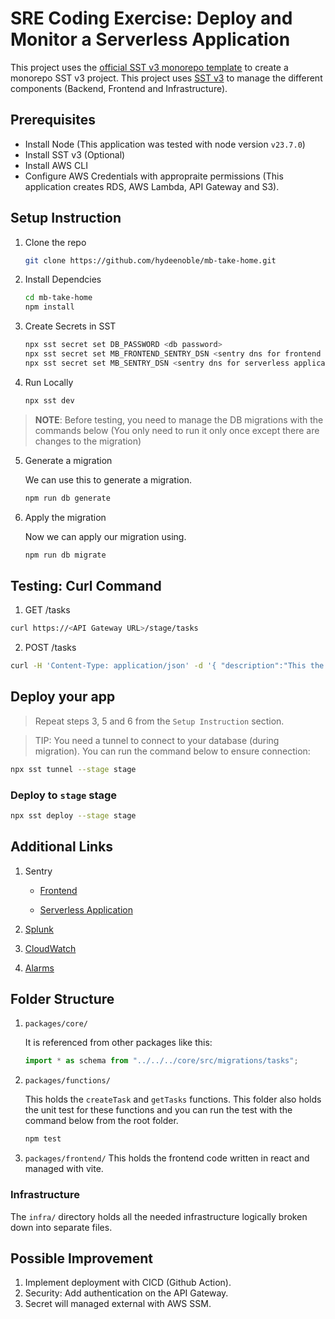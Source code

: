 # SRE Coding Exercise: Deploy and Monitor a Serverless Application

This project uses the [official SST v3 monorepo template](https://sst.dev/docs/set-up-a-monorepo) to create a monorepo SST v3 project. This project uses [SST v3](https://sst.dev/) to manage the different components (Backend, Frontend and Infrastructure).

## Prerequisites
* Install Node  (This application was tested with node version `v23.7.0`)
* Install SST v3 (Optional)
* Install AWS CLI
* Configure AWS Credentials with appropraite permissions (This application creates RDS, AWS Lambda, API Gateway and S3). 

## Setup Instruction

1. Clone the repo
   ```bash
   git clone https://github.com/hydeenoble/mb-take-home.git
   ```
2. Install Dependcies

   ```bash
   cd mb-take-home
   npm install
   ```

3. Create Secrets in SST

   ```bash
   npx sst secret set DB_PASSWORD <db password>
   npx sst secret set MB_FRONTEND_SENTRY_DSN <sentry dns for frontend application>
   npx sst secret set MB_SENTRY_DSN <sentry dns for serverless application>
   ```

4. Run Locally

   ```bash
   npx sst dev
   ```

> **NOTE**: Before testing, you need to manage the DB migrations with the commands below (You only need to run it only once except there are changes to the migration)

5. Generate a migration

   We can use this to generate a migration.

   ```bash
   npm run db generate
   ```
6. Apply the migration
   
   Now we can apply our migration using.
   ```bash
   npm run db migrate
   ```

## Testing: Curl Command

1. GET /tasks

```bash
curl https://<API Gateway URL>/stage/tasks
```

2. POST /tasks

```bash
curl -H 'Content-Type: application/json' -d '{ "description":"This the first tasks" }' -X POST https://<API Gateway URL>/stage/tasks
```

## Deploy your app

> Repeat steps 3, 5 and 6 from the `Setup Instruction` section.

> TIP: You need a tunnel to connect to your database (during migration). You can run the command below to ensure connection: 

```bash
npx sst tunnel --stage stage 
```

### Deploy to `stage` stage

```bash
npx sst deploy --stage stage
```

## Additional Links

1. Sentry
   
   * [Frontend](https://sentry.io/organizations/mightybyte-gv/projects/mb-frontend/?project=4508817680433152) 

   * [Serverless Application](https://sentry.io/organizations/mightybyte-gv/projects/serverless/?project=4508807825260544)

2. [Splunk](https://prd-p-duoeh.splunkcloud.com/en-US/app/search/search?q=search%20source%3D%22us-east-2%3AAWS%2FApiGateway%22%20OR%20source%3D%22us-east-2%3AAWS%2FLambda%22%20OR%20source%3D%22us-east-2%3AAWS%2FRDS%22&display.page.search.mode=smart&dispatch.sample_ratio=1&workload_pool=&earliest=-15m&latest=now&sid=1739576062.3943)

3. [CloudWatch](https://cloudwatch.amazonaws.com/dashboard.html?dashboard=MightyByte&context=eyJSIjoidXMtZWFzdC0xIiwiRCI6ImN3LWRiLTUwOTM5OTU5OTY4OCIsIlUiOiJ1cy1lYXN0LTFfQzVwWmZubGI4IiwiQyI6IjE0NDk0N2lpNXFrOXNmOHVrdmpxaGlxZWtrIiwiSSI6InVzLWVhc3QtMToyMmVmMjE4NC01NDY3LTRmOTMtODhkMi0xMTdiMTU0NWU0ZDAiLCJNIjoiUHVibGljIn0=)
   
4. [Alarms](https://us-east-2.console.aws.amazon.com/cloudwatch/home?region=us-east-2#alarmsV2:?~(selectedIds~(~'Error*20with*20Get*20Tasks*20Function)))

## Folder Structure

1. `packages/core/`

   It is referenced from other packages like this: 

   ```ts
   import * as schema from "../../../core/src/migrations/tasks";
   ```

2. `packages/functions/`

   This holds the `createTask` and `getTasks` functions. This folder also holds the unit test for these functions and you can run the test with the command below from the root folder. 

   ```bash
   npm test
   ```

3. `packages/frontend/`
   This holds the frontend code written in react and managed with vite. 

### Infrastructure

The `infra/` directory holds all the needed infrastructure logically broken down into separate files.

## Possible Improvement
1. Implement deployment with CICD (Github Action).
2. Security: Add authentication on the API Gateway.
3. Secret will managed external with AWS SSM. 

